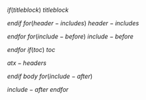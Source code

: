 $if(titleblock)$
$titleblock$

$endif$
$for(header-includes)$
$header-includes$

$endfor$
$for(include-before)$
$include-before$

$endfor$
$if(toc)$
$toc$

$atx-headers$

$endif$
$body$
$for(include-after)$

$include-after$
$endfor$
